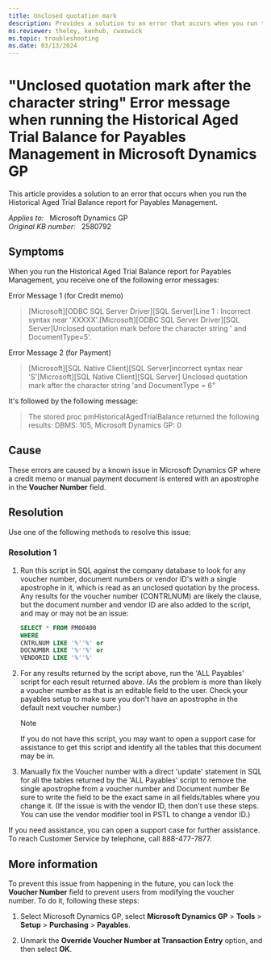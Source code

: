 ```yaml
---
title: Unclosed quotation mark
description: Provides a solution to an error that occurs when you run the Historical Aged Trial Balance report for Payables Management.
ms.reviewer: theley, kenhub, cwaswick
ms.topic: troubleshooting
ms.date: 03/13/2024
---
```

# "Unclosed quotation mark after the character string" Error message when running the Historical Aged Trial Balance for Payables Management in Microsoft Dynamics GP

This article provides a solution to an error that occurs when you run the Historical Aged Trial Balance report for Payables Management.

_Applies to:_ &nbsp; Microsoft Dynamics GP  
_Original KB number:_ &nbsp; 2580792

## Symptoms

When you run the Historical Aged Trial Balance report for Payables Management, you receive one of the following error messages:

Error Message 1 (for Credit memo)

> [Microsoft][ODBC SQL Server Driver][SQL Server]Line 1 : Incorrect syntax near 'XXXXX'.[Microsoft][ODBC SQL Server Driver][SQL Server]Unclosed quotation mark before the character string ' and DocumentType=5'.

Error Message 2 (for Payment)

> [Microsoft][SQL Native Client][SQL Server]incorrect syntax near 'S'[Microsoft][SQL Native Client][SQL Server] Unclosed quotation mark after the character string 'and DocumentType = 6"

It's followed by the following message:

> The stored proc pmHistoricalAgedTrialBalance returned the following results: DBMS: 105, Microsoft Dynamics GP: 0

## Cause

These errors are caused by a known issue in Microsoft Dynamics GP where a credit memo or manual payment document is entered with an apostrophe in the **Voucher Number** field.

## Resolution

Use one of the following methods to resolve this issue:

### Resolution 1

1. Run this script in SQL against the company database to look for any voucher number, document numbers or vendor ID's with a single apostrophe in it, which is read as an unclosed quotation by the process. Any results for the voucher number (CONTRLNUM) are likely the clause, but the document number and vendor ID are also added to the script, and may or may not be an issue:

    ```sql
    SELECT * FROM PM00400
    WHERE 
    CNTRLNUM LIKE '%''%' or 
    DOCNUMBR LIKE '%''%' or 
    VENDORID LIKE '%''%' 
    ```

2. For any results returned by the script above, run the 'ALL Payables' script for each result returned above. (As the problem is more than likely a voucher number as that is an editable field to the user. Check your payables setup to make sure you don't have an apostrophe in the default next voucher number.)

    > [!NOTE]
    > If you do not have this script, you may want to open a support case for assistance to get this script and identify all the tables that this document may be in.

3. Manually fix the Voucher number with a direct 'update' statement in SQL for all the tables returned by the 'ALL Payables' script to remove the single apostrophe from a voucher number and Document number Be sure to write the field to be the exact same in all fields/tables where you change it. (If the issue is with the vendor ID, then don't use these steps. You can use the vendor modifier tool in PSTL to change a vendor ID.)

If you need assistance, you can open a support case for further assistance. To reach Customer Service by telephone, call 888-477-7877.

## More information

To prevent this issue from happening in the future, you can lock the **Voucher Number** field to prevent users from modifying the voucher number. To do it, following these steps:

1. Select Microsoft Dynamics GP, select **Microsoft Dynamics GP** > **Tools** > **Setup** > **Purchasing** > **Payables**.

2. Unmark the **Override Voucher Number at Transaction Entry** option, and then select **OK**.
